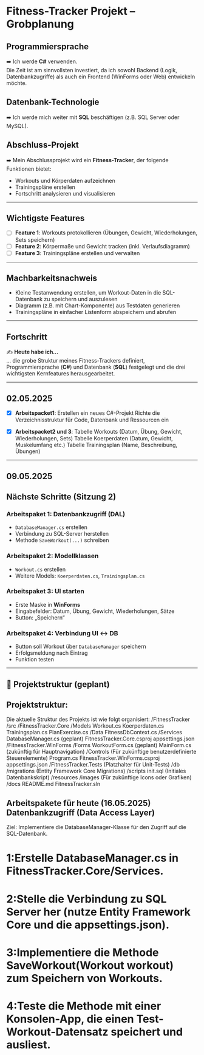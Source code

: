 # Fitness-Tracker Projekt – Grobplanung

## Programmiersprache
➡️ Ich werde **C#** verwenden.  
Die Zeit ist am sinnvollsten investiert, da ich sowohl Backend (Logik, Datenbankzugriffe) als auch ein Frontend (WinForms oder Web) entwickeln möchte.

## Datenbank-Technologie
➡️ Ich werde mich weiter mit **SQL** beschäftigen (z.B. SQL Server oder MySQL).

## Abschluss-Projekt
➡️ Mein Abschlussprojekt wird ein **Fitness-Tracker**, der folgende Funktionen bietet:

- Workouts und Körperdaten aufzeichnen
- Trainingspläne erstellen
- Fortschritt analysieren und visualisieren

---

## Wichtigste Features

- [ ] **Feature 1**: Workouts protokollieren (Übungen, Gewicht, Wiederholungen, Sets speichern)
- [ ] **Feature 2**: Körpermaße und Gewicht tracken (inkl. Verlaufsdiagramm)
- [ ] **Feature 3**: Trainingspläne erstellen und verwalten

---

## Machbarkeitsnachweis

- Kleine Testanwendung erstellen, um Workout-Daten in die SQL-Datenbank zu speichern und auszulesen
- Diagramm (z.B. mit Chart-Komponente) aus Testdaten generieren
- Trainingspläne in einfacher Listenform abspeichern und abrufen

---

## Fortschritt

✍️ **Heute habe ich...**  
... die grobe Struktur meines Fitness-Trackers definiert, Programmiersprache (**C#**) und Datenbank (**SQL**) festgelegt und die drei wichtigsten Kernfeatures herausgearbeitet.

---

## 02.05.2025
- [x] **Arbeitspacket1**:
Erstellen ein neues C#-Projekt 
Richte die Verzeichnisstruktur für Code, Datenbank und Ressourcen ein

- [x] **Arbeitspacket2 und 3**:
Tabelle Workouts (Datum, Übung, Gewicht, Wiederholungen, Sets)
Tabelle Koerperdaten (Datum, Gewicht, Muskelumfang etc.)
Tabelle Trainingsplan (Name, Beschreibung, Übungen)


---
## 09.05.2025

##  Nächste Schritte (Sitzung 2)

###  Arbeitspaket 1: Datenbankzugriff (DAL)
- `DatabaseManager.cs` erstellen
- Verbindung zu SQL-Server herstellen
- Methode `SaveWorkout(...)` schreiben

### Arbeitspaket 2: Modellklassen
- `Workout.cs` erstellen
- Weitere Models: `Koerperdaten.cs`, `Trainingsplan.cs`

###  Arbeitspaket 3: UI starten
- Erste Maske in **WinForms**
- Eingabefelder: Datum, Übung, Gewicht, Wiederholungen, Sätze
- Button: „Speichern“

###  Arbeitspaket 4: Verbindung UI ↔ DB
- Button soll Workout über `DatabaseManager` speichern
- Erfolgsmeldung nach Eintrag
- Funktion testen

---

## 📁 Projektstruktur (geplant)



## Projektstruktur:

Die aktuelle Struktur des Projekts ist wie folgt organisiert:
/FitnessTracker
  /src
    /FitnessTracker.Core
      /Models
        Workout.cs
        Koerperdaten.cs
        Trainingsplan.cs
        PlanExercise.cs
      /Data
        FitnessDbContext.cs
      /Services
        DatabaseManager.cs (geplant)
      FitnessTracker.Core.csproj
      appsettings.json
    /FitnessTracker.WinForms
      /Forms
        WorkoutForm.cs (geplant)
        MainForm.cs (zukünftig für Hauptnavigation)
      /Controls
        (Für zukünftige benutzerdefinierte Steuerelemente)
      Program.cs
      FitnessTracker.WinForms.csproj
      appsettings.json
    /FitnessTracker.Tests
      (Platzhalter für Unit-Tests)
  /db
    /migrations
      (Entity Framework Core Migrations)
    /scripts
      init.sql (Initiales Datenbankskript)
  /resources
    /images
      (Für zukünftige Icons oder Grafiken)
    /docs
      README.md
  FitnessTracker.sln


## Arbeitspakete für heute (16.05.2025) Datenbankzugriff (Data Access Layer)
Ziel: Implementiere die DatabaseManager-Klasse für den Zugriff auf die SQL-Datenbank.
# 1:Erstelle DatabaseManager.cs in FitnessTracker.Core/Services.
# 2:Stelle die Verbindung zu SQL Server her (nutze Entity Framework Core und die appsettings.json).
# 3:Implementiere die Methode SaveWorkout(Workout workout) zum Speichern von Workouts.
# 4:Teste die Methode mit einer Konsolen-App, die einen Test-Workout-Datensatz speichert und ausliest.

